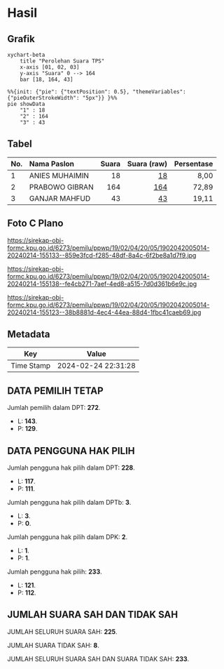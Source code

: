 # Hasil

## Grafik

```mermaid
xychart-beta
    title "Perolehan Suara TPS"
    x-axis [01, 02, 03]
    y-axis "Suara" 0 --> 164
    bar [18, 164, 43]
```

```mermaid
%%{init: {"pie": {"textPosition": 0.5}, "themeVariables": {"pieOuterStrokeWidth": "5px"}} }%%
pie showData
    "1" : 18
    "2" : 164
    "3" : 43
```

## Tabel

| No. | Nama Paslon    | Suara | Suara (raw) | Persentase |
|:--- |:-------------- | -----:| -----------:| ----------:|
| 1   | ANIES MUHAIMIN | 18    | [18][p-1]   | 8,00       |
| 2   | PRABOWO GIBRAN | 164   | [164][p-2]  | 72,89      |
| 3   | GANJAR MAHFUD  | 43    | [43][p-3]   | 19,11      |


[p-1]: https://github.com/gigit-pemilu/pemilu-2024-19-kepulauan-bangka-belitung/blob/main/pilpres/hitung-suara/sub/19-kepulauan-bangka-belitung/sub/02-belitung/sub/04-sijuk/sub/2005-tanjung-binga/sub/014-tps/sub/paslon-1.txt
[p-2]: https://github.com/gigit-pemilu/pemilu-2024-19-kepulauan-bangka-belitung/blob/main/pilpres/hitung-suara/sub/19-kepulauan-bangka-belitung/sub/02-belitung/sub/04-sijuk/sub/2005-tanjung-binga/sub/014-tps/sub/paslon-2.txt
[p-3]: https://github.com/gigit-pemilu/pemilu-2024-19-kepulauan-bangka-belitung/blob/main/pilpres/hitung-suara/sub/19-kepulauan-bangka-belitung/sub/02-belitung/sub/04-sijuk/sub/2005-tanjung-binga/sub/014-tps/sub/paslon-3.txt

## Foto C Plano

https://sirekap-obj-formc.kpu.go.id/6273/pemilu/ppwp/19/02/04/20/05/1902042005014-20240214-155133--859e3fcd-f285-48df-8a4c-6f2be8a1d7f9.jpg

https://sirekap-obj-formc.kpu.go.id/6273/pemilu/ppwp/19/02/04/20/05/1902042005014-20240214-155138--fe4cb271-7aef-4ed8-a515-7d0d361b6e9c.jpg

https://sirekap-obj-formc.kpu.go.id/6273/pemilu/ppwp/19/02/04/20/05/1902042005014-20240214-155123--38b8881d-4ec4-44ea-88d4-1fbc41caeb69.jpg


## Metadata

| Key        | Value               |
| ---------- | ------------------- |
| Time Stamp | 2024-02-24 22:31:28 |


## DATA PEMILIH TETAP

Jumlah pemilih dalam DPT: **272**.
 * L: **143**.
 * P: **129**.

## DATA PENGGUNA HAK PILIH

Jumlah pengguna hak pilih dalam DPT: **228**.
 * L: **117**.
 * P: **111**.

Jumlah pengguna hak pilih dalam DPTb: **3**.
 * L: **3**.
 * P: **0**.

Jumlah pengguna hak pilih dalam DPK: **2**.
 * L: **1**.
 * P: **1**.

Jumlah pengguna hak pilih: **233**.
 * L: **121**.
 * P: **112**.

## JUMLAH SUARA SAH DAN TIDAK SAH

JUMLAH SELURUH SUARA SAH: **225**.

JUMLAH SUARA TIDAK SAH: **8**.

JUMLAH SELURUH SUARA SAH DAN SUARA TIDAK SAH: **233**.


